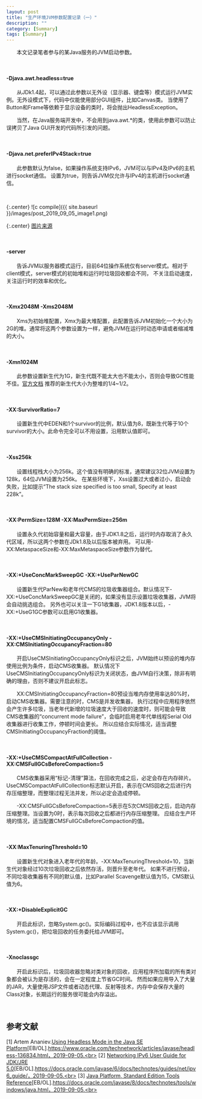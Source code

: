 ```yaml
---
layout: post
title: "生产环境JVM参数配置记录（一）"
description: ""
category: [Summary]
tags: [Summary]
---
```

<link rel="stylesheet" href="{{ site.baseurl }}/css/pygments.css">

&#160; &#160; &#160; &#160;本文记录笔者参与的某Java服务的JVM启动参数。

<br>

#### -Djava.awt.headless=true 

&#160; &#160; &#160; &#160;从JDk1.4起，可以通过此参数以无外设（显示器、键盘等）模式运行JVM实例。无外设模式下，代码中仅能使用部分GUI组件，比如Canvas类。
当使用了Button和Frame等依赖于显示设备的类时，将会抛出HeadlessException。

&#160; &#160; &#160; &#160;当然，在Java服务端开发中，不会用到java.awt.*的类，使用此参数可以防止误拷贝了Java GUI开发的代码所引发的问题。

<br>

#### -Djava.net.preferIPv4Stack=true 

&#160; &#160; &#160; &#160;此参数默认为false，如果操作系统支持IPv6，JVM可以与IPv4及IPv6的主机进行socket通信。
设置为true，则告诉JVM仅允许与IPv4的主机进行socket通信。

<br>


{:.center}
![c compile]({{ site.baseurl }}/images/post_2019_09_05_image1.png)

{:.center}
[图片来源](https://technology.amis.nl/2018/12/09/jvm-performance-openj9-uses-least-memory-graalvm-most-openjdk-distributions-differ/)

<!-- more -->

<br>

#### -server

&#160; &#160; &#160; &#160;告诉JVM以服务器模式运行，目前64位操作系统仅有server模式。相对于client模式，server模式的初始堆和运行时垃圾回收都会不同，
不关注启动速度，关注运行时的效率和优化。

<br>

#### -Xmx2048M -Xms2048M 

&#160; &#160; &#160; &#160;Xms为初始堆配置，Xmx为最大堆配置，此配置告诉JVM初始化一个大小为2G的堆。通常将这两个参数设置为一样，避免JVM在运行时动态申请或者缩减堆的大小。

<br>

#### -Xmn1024M 

&#160; &#160; &#160; &#160;此参数设置新生代为1G，新生代既不能太大也不能太小，否则会导致GC性能不佳。[官方文档](https://docs.oracle.com/javase/8/docs/technotes/tools/windows/java.html)
推荐的新生代大小为整堆的1/4~1/2。

<br>

#### -XX:SurvivorRatio=7 

&#160; &#160; &#160; &#160;设置新生代中EDEN和1个survivor的比例，默认值为8，既新生代等于10个survivor的大小。此命令完全可以不用设置，沿用默认值即可。

<br>

#### -Xss256k 

&#160; &#160; &#160; &#160;设置线程栈大小为256k。这个值没有明确的标准，通常建议32位JVM设置为128k，64位JVM设置为256k。
在某些环境下，Xss设置过大或者过小，启动会失败，比如提示“The stack size specified is too small, Specify at least 228k”。

<br>

#### -XX:PermSize=128M  -XX:MaxPermSize=256m 

&#160; &#160; &#160; &#160;设置永久代初始容量和最大容量，由于JDK1.8之后，运行时内存取消了永久代区域，所以这两个参数在JDk1.8及以后版本被弃用。
可以用-XX:MetaspaceSize和-XX:MaxMetaspaceSize参数作为替代。

<br>

#### -XX:+UseConcMarkSweepGC -XX:+UseParNewGC 

&#160; &#160; &#160; &#160;设置新生代ParNew和老年代CMS的垃圾收集器组合。默认情况下-XX:+UseConcMarkSweepGC是关闭的，如果没有显示设置垃圾收集器，JVM将会自动挑选组合。
另外也可以关注一下G1收集器，JDK1.8版本以后，-XX:+UseG1GC参数可以启用G1收集器。

<br>

#### -XX:+UseCMSInitiatingOccupancyOnly -XX:CMSInitiatingOccupancyFraction=80

&#160; &#160; &#160; &#160;开启UseCMSInitiatingOccupancyOnly标识之后，JVM始终以预设的堆内存使用比例为条件，启动CMS收集器。
默认情况下UseCMSInitiatingOccupancyOnly标识为关闭状态，由JVM自行决策，除非有明确的理由，否则不建议开启此标志。

&#160; &#160; &#160; &#160;XX:CMSInitiatingOccupancyFraction=80预设当堆内存使用率达80%时，启动CMS收集器。需要注意的时，CMS是并发收集器，
执行过程中应用程序依然会产生许多垃圾，当老年代新增的垃圾速度大于回收的速度时，则可能会导致CMS收集器的“concurrent mode failure”，会临时启用老年代单线程Serial Old收集器进行收集工作，停顿时间会更长。
所以应结合实际情况，适当调整CMSInitiatingOccupancyFraction的阈值。

<br>

#### -XX:+UseCMSCompactAtFullCollection -XX:CMSFullGCsBeforeCompaction=5

&#160; &#160; &#160; &#160;CMS收集器采用“标记-清理”算法，在回收完成之后，必定会存在内存碎片。
UseCMSCompactAtFullCollection标志默认开启，表示在CMS回收之后进行内存压缩整理，而整理过程无法并发，所以必定会造成停顿。

&#160; &#160; &#160; &#160;-XX:CMSFullGCsBeforeCompaction=5表示在5次CMS回收之后，启动内存压缩整理。当设置为0时，表示每次回收之后都进行内存压缩整理。
应结合生产环境的情况，适当配置CMSFullGCsBeforeCompaction的值。

<br>

#### -XX:MaxTenuringThreshold=10

&#160; &#160; &#160; &#160;设置新生代对象进入老年代的年龄。-XX:MaxTenuringThreshold=10，当新生代对象经过10次垃圾回收之后依然存活，则晋升至老年代。
如果不进行预设，不同垃圾收集器有不同的默认值，比如Parallel Scavenge默认值为15，CMS默认值为6。

<br>

#### -XX:+DisableExplicitGC 

&#160; &#160; &#160; &#160;开启此标识，忽略System.gc()。实际编码过程中，也不应该显示调用System.gc()，把垃圾回收的任务委托给JVM即可。

<br>

#### -Xnoclassgc 

&#160; &#160; &#160; &#160;开启此标识后，垃圾回收器忽略对类对象的回收，应用程序所加载的所有类对象都会被认为是存活的，会在一定程度上节省GC时间。
然而如果应用导入了大量的JAR，大量使用JSP文件或者动态代理、反射等技术，内存中会保存大量的Class对象，长期运行的服务很可能会内存溢出。

<br>

## 参考文献

[1] Artem Ananiev.[Using Headless Mode in the Java SE Platform](https://www.oracle.com/technetwork/articles/javase/headless-136834.html)[EB/OL].https://www.oracle.com/technetwork/articles/javase/headless-136834.html，2019-09-05.<br>
[2] [Networking IPv6 User Guide for JDK/JRE 5.0](https://docs.oracle.com/javase/6/docs/technotes/guides/net/ipv6_guide/)[EB/OL].https://docs.oracle.com/javase/6/docs/technotes/guides/net/ipv6_guide/，2019-09-05.<br>
[3] [Java Platform, Standard Edition Tools Reference](https://docs.oracle.com/javase/8/docs/technotes/tools/windows/java.html)[EB/OL].https://docs.oracle.com/javase/8/docs/technotes/tools/windows/java.html，2019-09-05.<br>